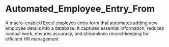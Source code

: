 # Automated_Employee_Entry_From
A macro-enabled Excel employee entry form that automates adding new employee details into a database. It captures essential information, reduces manual work, ensures accuracy, and streamlines record-keeping for efficient HR management
